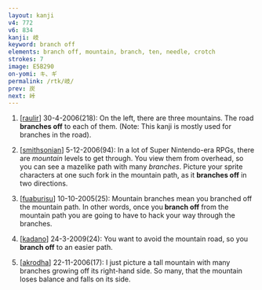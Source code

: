 ```yaml
---
layout: kanji
v4: 772
v6: 834
kanji: 岐
keyword: branch off
elements: branch off, mountain, branch, ten, needle, crotch
strokes: 7
image: E5B290
on-yomi: キ、ギ
permalink: /rtk/岐/
prev: 炭
next: 峠
---
```


1) [<a href="http://kanji.koohii.com/profile/raulir">raulir</a>] 30-4-2006(218): On the left, there are three mountains. The road <strong>branches off</strong> to each of them. (Note: This kanji is mostly used for branches in the road).

2) [<a href="http://kanji.koohii.com/profile/smithsonian">smithsonian</a>] 5-12-2006(94): In a lot of Super Nintendo-era RPGs, there are <em>mountain</em> levels to get through. You view them from overhead, so you can see a mazelike path with many <em>branches</em>. Picture your sprite characters at one such fork in the mountain path, as it <strong>branches off</strong> in two directions.

3) [<a href="http://kanji.koohii.com/profile/fuaburisu">fuaburisu</a>] 10-10-2005(25): Mountain branches mean you branched off the mountain path. In other words, once you<strong> branch off</strong> from the mountain path you are going to have to hack your way through the branches.

4) [<a href="http://kanji.koohii.com/profile/kadano">kadano</a>] 24-3-2009(24): You want to avoid the mountain road, so you <strong>branch off</strong> to an easier path.

5) [<a href="http://kanji.koohii.com/profile/akrodha">akrodha</a>] 22-11-2006(17): I just picture a tall mountain with many branches growing off its right-hand side. So many, that the mountain loses balance and falls on its side.

